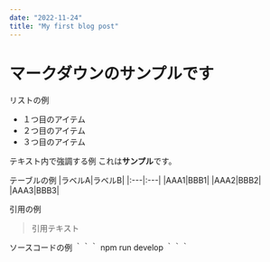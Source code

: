 ```yaml
---
date: "2022-11-24"
title: "My first blog post"
---
```


# マークダウンのサンプルです

リストの例
- １つ目のアイテム
- ２つ目のアイテム
- ３つ目のアイテム

テキスト内で強調する例
これは**サンプル**です。

テーブルの例
|ラベルA|ラベルB|
|:---|:---|
|AAA1|BBB1|
|AAA2|BBB2|
|AAA3|BBB3|

引用の例
> 引用テキスト

ソースコードの例
｀｀｀
npm run develop
｀｀｀